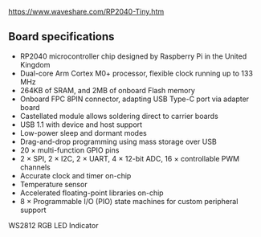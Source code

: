 https://www.waveshare.com/RP2040-Tiny.htm



## Board specifications

* RP2040 microcontroller chip designed by Raspberry Pi in the United Kingdom
* Dual-core Arm Cortex M0+ processor, flexible clock running up to 133 MHz
* 264KB of SRAM, and 2MB of onboard Flash memory
* Onboard FPC 8PIN connector, adapting USB Type-C port via adapter board
* Castellated module allows soldering direct to carrier boards
* USB 1.1 with device and host support
* Low-power sleep and dormant modes
* Drag-and-drop programming using mass storage over USB
* 20 × multi-function GPIO pins
* 2 × SPI, 2 × I2C, 2 × UART, 4 × 12-bit ADC, 16 × controllable PWM channels
* Accurate clock and timer on-chip
* Temperature sensor
* Accelerated floating-point libraries on-chip
* 8 × Programmable I/O (PIO) state machines for custom peripheral support

WS2812
RGB LED Indicator